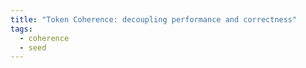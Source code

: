 ```yaml
---
title: "Token Coherence: decoupling performance and correctness"
tags:
  - coherence
  - seed
---
```

